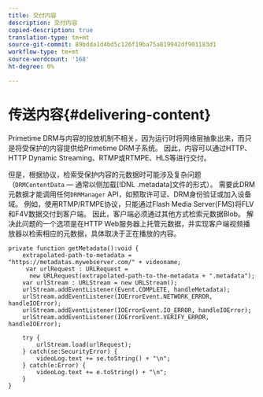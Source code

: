 ```yaml
---
title: 交付内容
description: 交付内容
copied-description: true
translation-type: tm+mt
source-git-commit: 89bdda1d4bd5c126f19ba75a819942df901183d1
workflow-type: tm+mt
source-wordcount: '168'
ht-degree: 0%

---
```



# 传送内容{#delivering-content}

Primetime DRM与内容的投放机制不相关，因为运行时将网络层抽象出来，而只是将受保护的内容提供给Primetime DRM子系统。 因此，内容可以通过HTTP、HTTP Dynamic Streaming、RTMP或RTMPE、HLS等进行交付。

但是，根据协议，检索受保护内容的元数据时可能涉及复杂问题（`DRMContentData` — 通常以侧加载[!DNL .metadata]文件的形式）。 需要此DRM元数据才能调用任何`DRMManager` API，如预取许可证、DRM身份验证或加入设备域。 例如，使用RTMP/RTMPE协议，只能通过Flash Media Server(FMS)将FLV和F4V数据交付到客户端。 因此，客户端必须通过其他方式检索元数据Blob。 解决此问题的一个选项是在HTTP Web服务器上托管元数据，并实现客户端视频播放器以检索相应的元数据，具体取决于正在播放的内容。

```
private function getMetadata():void { 
    extrapolated-path-to-metadata = "https://metadatas.mywebserver.com/" + videoname; 
     var urlRequest : URLRequest =  
      new URLRequest(extrapolated-path-to-the-metadata + ".metadata");  
    var urlStream : URLStream = new URLStream();  
    urlStream.addEventListener(Event.COMPLETE, handleMetadata);  
    urlStream.addEventListener(IOErrorEvent.NETWORK_ERROR, handleIOError);  
    urlStream.addEventListener(IOErrorEvent.IO_ERROR, handleIOError);  
    urlStream.addEventListener(IOErrorEvent.VERIFY_ERROR, handleIOError);  
 
    try { 
        urlStream.load(urlRequest);  
    } catch(se:SecurityError) { 
        videoLog.text += se.toString() + "\n";  
    } catch(e:Error) { 
        videoLog.text += e.toString() + "\n";  
    } 
} 
```

